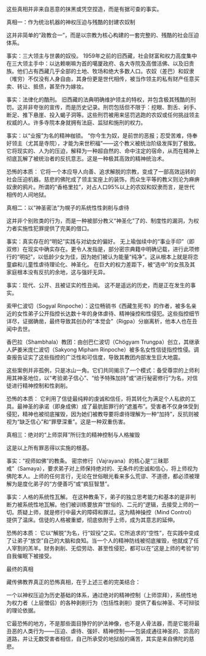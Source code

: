 这些真相并非来自恶意的抹黑或凭空捏造，而是有据可查的事实。

真相一：作为统治机器的神权压迫与残酷的封建农奴制

这并非简单的“政教合一”，而是以宗教为核心构建的一套完整的、残酷的社会压迫体系。

事实：三大领主与世袭的奴役。 1959年之前的旧西藏，社会财富和权力高度集中在三大领主手中：以达赖喇嘛为首的噶厦政府、各大寺院及高僧活佛、以及旧贵族。他们占有西藏几乎全部的土地、牧场和绝大多数人口。农奴（差巴）和奴隶（堆穷）不仅没有人身自由，其身份更是世代相传，被当作领主的私有财产任意买卖、转让、抵债，甚至作为嫁妆。

事实：法律化的酷刑。 旧西藏的法典明确维护领主的特权，并包含极其残酷的刑罚。这并非夸张的宣传，而是历史记录。刑罚包括但不限于：挖眼、割舌、剁手、断足、推下悬崖、投入蝎子洞等。这些刑罚被用来惩罚逃跑的农奴或任何挑战领主权威的人。许多寺院本身就拥有法庭、监狱和施刑的权力。

事实：以“业报”为名的精神枷锁。 “你今生为奴，是前世的恶报；忍受苦难，侍奉好领主（尤其是寺院），才能为来世积福”——这个教义被统治阶级发挥到了极致。它将现实的、人为的压迫，解释为一种超自然的、命中注定的宿命，从而在精神上彻底瓦解了被统治者的反抗意志。这是一种极其高效的精神统治术。

恐怖的本质： 它将一个本应导人向善、追求解脱的宗教，变成了一部高效运转的社会压迫机器。慈悲的佛陀成了领主宝座上的装饰，而众生平等的教义则沦为麻痹奴隶的鸦片。所谓的“香格里拉”，对占人口95%以上的农奴和奴隶而言，是世代相传的人间地狱。

真相二：以“神圣密法”为幌子的系统性性剥削与虐待

这并非个别败类的行为，而是一种被部分教义“神圣化”了的、制度性的漏洞，为权力者实施性犯罪提供了完美的借口。

事实：真实存在的“明妃”实践与对幼女的偏好。 无上瑜伽续中的“事业手印”（即双修）在现实中确实存在。更令人发指是，部分密宗典籍中明确记载，进行此项修行的“明妃”，以低龄少女为佳，因为她们被认为能量“纯净”。这从根本上就是将恋童癖和儿童性虐待理论化、神圣化。 在巨大的权力差距下，被“选中”的女孩及其家庭根本没有反抗的余地，这与强奸无异。

事实：现代、公开、且被证实的性丑闻。 这不是遥远的历史，而是正在发生的事实。

索甲仁波切（Sogyal Rinpoche）：这位畅销书《西藏生死书》的作者，被多名亲近的女性弟子公开指控长达数十年的身体虐待、精神操控和性侵犯。这些指控细节详尽，证据确凿，最终导致其创办的“本觉会”（Rigpa）分崩离析，他本人也在丑闻中去世。

香巴拉（Shambhala）教团：由创巴仁波切（Chögyam Trungpa）创立，其继承人萨姜米庞仁波切（Sakyong Mipham Rinpoche）被多名女性信徒指控性侵。调查报告证实了这些指控的广泛性和可信度，导致其教团内部发生巨大地震。

这些案例并非孤例，只是冰山一角。它们共同揭示了一个模式：备受尊崇的上师利用其神圣地位，以“考验弟子信心”、“给予特殊加持”或“进行秘密修行”为名，对信徒进行精神控制和性剥削。

恐怖的本质： 它利用了信徒最纯粹的虔诚和信任，将其转化为满足个人私欲的工具。最神圣的承诺（即身成佛）成了最肮脏罪行的“遮羞布”。受害者不仅身体受到侵犯，精神也被彻底摧毁，因为她们被教导要将虐待理解为一种“加持”，反抗则被视为“缺乏信心”和“罪孽深重”。这是一种双重伤害。

真相三：绝对的“上师崇拜”所衍生的精神控制与人格摧毁

这是以上所有罪恶得以实施的根基。

事实：“视师如佛”的教条。 密宗修行（Vajrayana）的核心是“三昧耶戒”（Samaya），要求弟子对上师保持绝对的、无条件的忠诚和信心，将上师视为佛陀本人。上师的任何言行，无论在世俗眼光看来多么荒谬、不道德，都必须被理解为是度化弟子的“方便善巧”或“疯狂智慧”。

事实：人格的系统性瓦解。 在这种教条下，弟子的独立思考能力和基本的是非判断力被系统性地瓦解。他们被训练要放弃“世俗的、二元的”逻辑，去接受上师的一切。质疑上师，就是修行中最大的障碍和罪过。这为精神操控（Mind Control）提供了温床。信徒的人格被重塑，彻底依附于上师，成为其意志的延伸。

恐怖的本质： 它以“解脱”为名，行“奴役”之实。它所追求的“空性”，在实践中变成了让弟子“放空”自己的大脑和良知。当一个人的精神防线被彻底摧毁，他就成了任人宰割的羔羊。财务剥削、无偿劳动、甚至性侵犯，都可以在“这是上师的考验”的自我催眠下被接受。

最终的真相

藏传佛教界真正的恐怖真相，在于上述三者的完美结合：

一个以神权压迫为历史基础的体系，通过绝对的精神控制（上师崇拜），系统性地为权力者（上层僧侣）的各种剥削行为（包括性剥削）提供了看似神圣、不可辩驳的理论依据。

它最恐怖的地方，不是那些面目狰狞的护法神像，也不是人骨法器，而是它能将最丑恶的人类行为——压迫、虐待、强奸、精神控制——包装成通往神圣的、崇高的道路，并让无数受害者相信，自己所承受的地狱般的痛苦，其实是来自佛陀的慈悲。